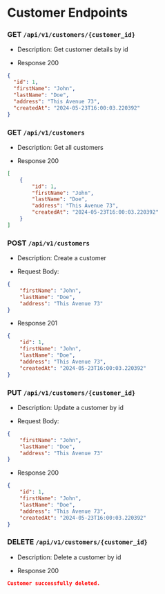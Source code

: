 # Customer Endpoints

### GET `/api/v1/customers/{customer_id}`

- Description: Get customer details by id

- Response 200

```json
{
  "id": 1,
  "firstName": "John",
  "lastName": "Doe",
  "address": "This Avenue 73",
  "createdAt": "2024-05-23T16:00:03.220392"
}
```

### GET `/api/v1/customers`

- Description: Get all customers

- Response 200

```json
[
    {
        "id": 1,
        "firstName": "John",
        "lastName": "Doe",
        "address": "This Avenue 73",
        "createdAt": "2024-05-23T16:00:03.220392"
    }
]
```

### POST `/api/v1/customers`

- Description: Create a customer

- Request Body:
```json
{
    "firstName": "John",
    "lastName": "Doe",
    "address": "This Avenue 73"
}
```

- Response 201

```json
{
    "id": 1,
    "firstName": "John",
    "lastName": "Doe",
    "address": "This Avenue 73",
    "createdAt": "2024-05-23T16:00:03.220392"
}
```

### PUT `/api/v1/customers/{customer_id}`

- Description: Update a customer by id

- Request Body:
```json
{
    "firstName": "John",
    "lastName": "Doe",
    "address": "This Avenue 73"
}
```

- Response 200

```json
{
    "id": 1,
    "firstName": "John",
    "lastName": "Doe",
    "address": "This Avenue 73",
    "createdAt": "2024-05-23T16:00:03.220392"
}
```

### DELETE `/api/v1/customers/{customer_id}`

- Description: Delete a customer by id

- Response 200

```json
Customer successfully deleted.
```